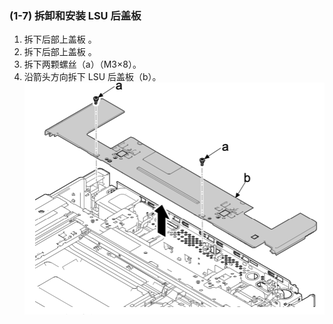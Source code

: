 ### (1-7) 拆卸和安装 LSU 后盖板
1. 拆下后部上盖板 。  
2. 拆下后部上盖板 。  
3. 拆下两颗螺丝（a）（M3×8）。  
4. 沿箭头方向拆下 LSU 后盖板（b）。    
![](./image/image-14.png)  